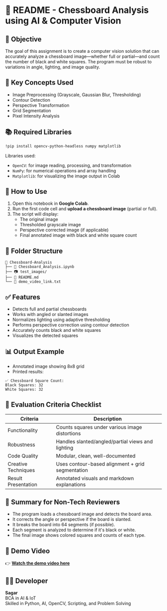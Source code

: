 # 📄 README - Chessboard Analysis using AI & Computer Vision

## 🎯 Objective
The goal of this assignment is to create a computer vision solution that can accurately analyze a chessboard image—whether full or partial—and count the number of black and white squares. The program must be robust to variations in angle, lighting, and image quality.

## 🧠 Key Concepts Used
- Image Preprocessing (Grayscale, Gaussian Blur, Thresholding)
- Contour Detection
- Perspective Transformation
- Grid Segmentation
- Pixel Intensity Analysis

## 📚 Required Libraries
```bash
!pip install opencv-python-headless numpy matplotlib
```

Libraries used:
- `OpenCV`: for image reading, processing, and transformation
- `NumPy`: for numerical operations and array handling
- `Matplotlib`: for visualizing the image output in Colab

## 🚀 How to Use
1. Open this notebook in **Google Colab**.
2. Run the first code cell and **upload a chessboard image** (partial or full).
3. The script will display:
   - The original image
   - Thresholded grayscale image
   - Perspective corrected image (if applicable)
   - Final annotated image with black and white square count

## 📂 Folder Structure
```
📁 Chessboard-Analysis
├── 📓 Chessboard_Analysis.ipynb
├── 📷 test_images/
├── 📄 README.md
└── 🎥 demo_video_link.txt
```

## ✅ Features
- Detects full and partial chessboards
- Works with angled or slanted images
- Normalizes lighting using adaptive thresholding
- Performs perspective correction using contour detection
- Accurately counts black and white squares
- Visualizes the detected squares

## 📊 Output Example
- Annotated image showing 8x8 grid
- Printed results:
```
✅ Chessboard Square Count:
Black Squares: 32
White Squares: 32
```

## 📝 Evaluation Criteria Checklist
| Criteria            | Description                                           |
|---------------------|-------------------------------------------------------|
| Functionality        | Counts squares under various image distortions       |
| Robustness           | Handles slanted/angled/partial views and lighting    |
| Code Quality         | Modular, clean, well-documented                      |
| Creative Techniques  | Uses contour-based alignment + grid segmentation     |
| Result Presentation  | Annotated visuals and markdown explanations          |

## 📌 Summary for Non-Tech Reviewers
- The program loads a chessboard image and detects the board area.
- It corrects the angle or perspective if the board is slanted.
- It breaks the board into 64 segments (if possible).
- Each segment is analyzed to determine if it's black or white.
- The final image shows colored squares and counts of each type.

## 🎥 Demo Video
👉 **[Watch the demo video here](https://youtu.be/DYwbiH9H4wU?si=P2K6RBTusWxtgEk-)**

## 👨‍💻 Developer
**Sagar**  
BCA in AI & IoT  
Skilled in Python, AI, OpenCV, Scripting, and Problem Solving
